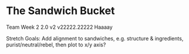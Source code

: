 # The Sandwich Bucket

Team Week 2 2.0 v2 v22222.22222
Haaaay

Stretch Goals:
Add alignment to sandwiches, e.g. structure & ingredients, purist/neutral/rebel, then plot to x/y axis? 
